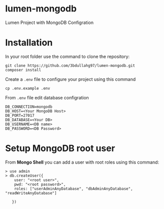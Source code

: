 # lumen-mongodb
Lumen Project with MongoDB Configration

# Installation
In your root folder use the command to clone the repository:
```
git clone https://github.com/3bdullahg97/lumen-mongodb.git
composer install
```

Create a `.env` file to configure your project using this command
```
cp .env.example .env
```
From `.env` file edit database configration
```
DB_CONNECTION=mongodb
DB_HOST=<Your MongoDB Host>
DB_PORT=27017
DB_DATABASE=<Your DB>
DB_USERNAME=<DB name>
DB_PASSWORD=<DB Password>
```

# Setup MongoDB root user
From **Mongo Shell** you can add a user with root roles using this command:
```
> use admin
> db.createUser({
    user: "<root user>",
    pwd: "<root password>",
    roles: ["userAdminAnyDatabase", "dbAdminAnyDatabase", "readWriteAnyDatabase"]
    
   })
```
